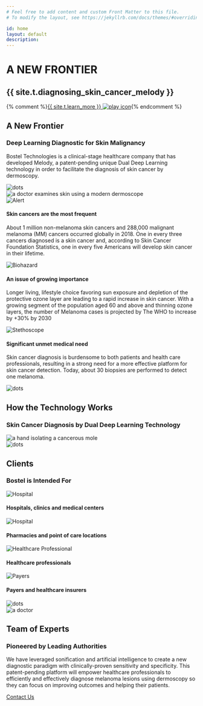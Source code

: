 ```yaml
---
# Feel free to add content and custom Front Matter to this file.
# To modify the layout, see https://jekyllrb.com/docs/themes/#overriding-theme-defaults

id: home
layout: default
description: 
---
```

<!-- <div id="player" data-plyr-provider="vimeo" data-plyr-embed-id="331429597" data-vimeo-responsive="true" data-vimeo-autplay="true"></div> -->
<div class="page-header">
    <div class="container">
        <div class="page-header__content">
            <h1 class="h5 page-label">A NEW FRONTIER</h1>
            <h2 class="h1 page-title">{{ site.t.diagnosing_skin_cancer_melody }}</h2>
            {% comment %}<a href="#" class="play-btn btn btn--lg"><span>{{ site.t.learn_more }}</span> <img class="btn__icon" src="/assets/play-button.svg" alt="play icon" aria-hidden="true" /></a>{% endcomment %}
        </div>
    </div>
    <div class="hero-img" data-scroll-zoom></div>
</div>
<article class="page-content">   
    <div class="container">
        <section class="page-section section-deep-learning">
            <div class="row">
                <div class="col">
                    <h2 class="h5">A New Frontier</h2>
                    <h3 class="h2">Deep Learning Diagnostic for Skin Malignancy</h3>
                    <p>Bostel Technologies is a clinical-stage healthcare company that has developed Melody, a patent-pending unique Dual Deep Learning technology in order to facilitate the diagnosis of skin cancer by dermoscopy.</p>
                </div>
            </div>
            <img class="dots" src="/assets/dots.png" alt="dots" aria-hidden="true" />  
        </section>
        <section class="page-section section-data">
            <div class="row">
                <div class="col col-img">
                    <div class="img">
                    <img src="/assets/dermoscope-in-use.png" alt="a doctor examines skin using a modern dermoscope" />
                    </div>
                </div>
                <div class="col col-desc">
                    <div class="data-point">
                        <div class="data-point__title">
                            <img class="data-point__img" src="/assets/alert-badge.svg" alt="Alert" aria-hidden="true" />
                            <h4>Skin cancers are the most frequent</h4>
                        </div>
                        <p>About 1 million non-melanoma skin cancers and 288,000 malignant melanoma (MM) cancers occurred globally in 2018. One in every three cancers diagnosed is a skin cancer and, according to Skin Cancer Foundation Statistics, one in every five Americans will develop skin cancer in their lifetime.</p>
                    </div>
                    <div class="data-point">
                        <div class="data-point__title">
                            <img class="data-point__img" src="/assets/bio-badge.svg" alt="Biohazard" aria-hidden="true" />
                            <h4>An issue of growing importance</h4>
                        </div>
                        <p>Longer living, lifestyle choice favoring sun exposure and depletion of the protective ozone layer are leading to a rapid increase in skin cancer.
        With a growing segment of the population aged 60 and above and thinning ozone layers, the number of Melanoma cases is projected by The WHO to increase by +30% by 2030</p>
                    </div>
                    <div class="data-point">
                        <div class="data-point__title">
                            <img class="data-point__img" src="/assets/stethoscope-badge.svg" alt="Stethoscope" aria-hidden="true" />
                            <h4>Significant unmet medical need</h4>
                        </div>
                        <p>Skin cancer diagnosis is burdensome to both patients and health care professionals, resulting in a strong need for a more effective platform for skin cancer detection. Today, about 30 biopsies are performed to detect one melanoma.</p>
                    </div>
                </div>
                <img class="dots" src="/assets/dots.png" alt="dots" aria-hidden="true" />
            </div>
        </section>
        <section class="page-section section-technology">
            <div class="section-title">
                <h2 class="h5">How the Technology Works</h2>
                <h3 class="h2">Skin Cancer Diagnosis by Dual Deep Learning Technology</h3>
            </div>
            <div class="video-container">
                <img src="/assets/technology-video-poster.jpg" alt="a hand isolating a cancerous mole" />
            </div>
            <img class="dots" src="/assets/dots.png" alt="dots" aria-hidden="true" />  
        </section>
        <section class="page-section section-clients">
            <h2 class="h5">Clients</h2>
            <h3 class="h2">Bostel is Intended For</h3>
            <div class="feature-blocks">
                <div class="feature-block">
                    <img class="feature-block__img" src="/assets/hospitals.svg" alt="Hospital" aria-hidden="true" />
                    <h4 class="feature-block__title">Hospitals, clinics and medical centers</h4>
                </div>
                <div class="feature-block">
                    <img class="feature-block__img" src="/assets/pharmacies.svg" alt="Hospital" aria-hidden="true" />
                    <h4 class="feature-block__title">Pharmacies and point of care locations</h4>
                </div>
                <div class="feature-block">
                    <img class="feature-block__img" src="/assets/calendar.svg" alt="Healthcare Professional" aria-hidden="true" />
                    <h4 class="feature-block__title">Healthcare professionals</h4>
                </div>
                <div class="feature-block">
                    <img class="feature-block__img" src="/assets/nurse.svg" alt="Payers" aria-hidden="true" />
                    <h4 class="feature-block__title">Payers and healthcare insurers</h4>
                </div>
                <img class="dots" src="/assets/dots.png" alt="dots" aria-hidden="true" />  
            </div>
        </section>
        <section class="page-section section-experts">
            <div class="row">
                <div class="col col-img">
                    <div class="img">
                        <img src="/assets/pioneered-home.jpg" alt="a doctor" />
                    </div>
                </div>
                <div class="col col-desc">
                    <h2 class="h5">Team of Experts</h2>
                    <h3 class="h2">Pioneered by Leading Authorities</h3>
                    <p>We have leveraged sonification and artificial intelligence to create a new diagnostic paradigm with clinically-proven sensitivity and specificity.  This patent-pending platform will empower healthcare professionals to efficiently and effectively diagnose melanoma lesions using dermoscopy so they can focus on improving outcomes and helping their patients.</p>
                    <a href="/contact" class="btn btn--lg">Contact Us</a>
                </div>
            </div>
        </section>
    </div>
</article>
